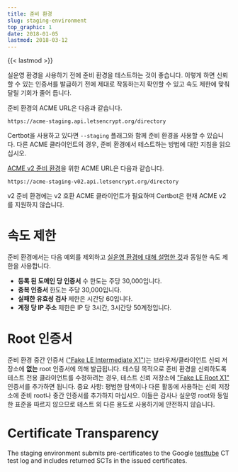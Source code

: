 ```yaml
---
title: 준비 환경
slug: staging-environment
top_graphic: 1
date: 2018-01-05
lastmod: 2018-03-12
---
```


{{< lastmod >}}

실운영 환경을 사용하기 전에 준비 환경을 테스트하는 것이 좋습니다. 이렇게 하면 신뢰할 수 있는 인증서를 발급하기 전에 제대로 작동하는지 확인할 수 있고 속도 제한에 맞춰 달릴 기회가 줄어 듭니다.

준비 환경의 ACME URL은 다음과 같습니다.

`https://acme-staging.api.letsencrypt.org/directory`

Certbot을 사용하고 있다면 `--staging` 플래그와 함께 준비 환경을 사용할 수 있습니다. 다른 ACME 클라이언트의 경우, 준비 환경에서 테스트하는 방법에 대한 지침을 읽으십시오.

[ACME v2 준비 환경](https://community.letsencrypt.org/t/staging-endpoint-for-acme-v2/49605)을 위한 ACME URL은 다음과 같습니다.

`https://acme-staging-v02.api.letsencrypt.org/directory`

v2 준비 환경에는 v2 호환 ACME 클라이언트가 필요하며 Certbot은 현재 ACME v2를 지원하지 않습니다.

# 속도 제한

준비 환경에서는 다음 예외를 제외하고 [실운영 환경에 대해 설명한 것](/docs/rate-limits/)과 동일한 속도 제한을 사용합니다.

* **등록 된 도메인 당 인증서** 수 한도는 주당 30,000입니다.
* **중복 인증서** 한도는 주당 30,000입니다.
* **실패한 유효성 검사** 제한은 시간당 60입니다.
* **계정 당 IP 주소** 제한은 IP 당 3시간, 3시간당 50계정입니다.

# Root 인증서

준비 환경 중간 인증서 (["Fake LE Intermediate X1"](/certs/fakeleintermediatex1.pem))는 브라우저/클라이언트 신뢰 저장소에 **없는** root 인증서에 의해 발급됩니다. 테스팅 목적으로 준비 환경을 신뢰하도록 테스트 전용 클라이언트를 수정하려는 경우, 테스트 신뢰 저장소에 ["Fake LE Root X1"](/certs/fakelerootx1.pem) 인증서를 추가하면 됩니다. 중요 사항: 평범한 탐색이나 다른 활동에 사용하는 신뢰 저장소에 준비 root나 중간 인증서를 추가하지 마십시오. 이들은 감사나 실운영 root와 동일한 표준을 따르지 않으므로 테스트 외 다른 용도로 사용하기에 안전하지 않습니다.

# Certificate Transparency

The staging environment submits pre-certificates to the Google [testtube](http://www.certificate-transparency.org/known-logs#TOC-Test-Logs) CT test log and includes returned SCTs in the issued certificates.
